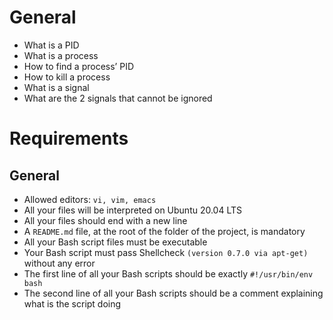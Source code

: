 # General

+  What is a PID
+  What is a process
+  How to find a process’ PID
+  How to kill a process
+  What is a signal
+  What are the 2 signals that cannot be ignored


# Requirements
## General

+ Allowed editors: `vi, vim, emacs`
+ All your files will be interpreted on Ubuntu 20.04 LTS
+ All your files should end with a new line
+ A `README.md` file, at the root of the folder of the project, is mandatory
+ All your Bash script files must be executable
+ Your Bash script must pass Shellcheck `(version 0.7.0 via apt-get)` without any error
+ The first line of all your Bash scripts should be exactly `#!/usr/bin/env bash`
+ The second line of all your Bash scripts should be a comment explaining what is the script doing

